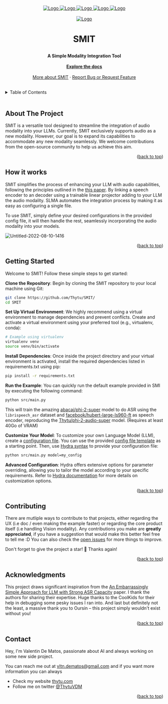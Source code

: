 <div id="top"></div>

<br />
<div align="center">

  
  <a href="https://github.com/Thytu/SMIT/graphs/contributors">
    <img src="https://img.shields.io/github/contributors/Thytu/SMIT.svg?style=for-the-badge&color=blue" alt="Logo">
  </a>
  <a href="https://github.com/Thytu/SMIT/network/members">
    <img src="https://img.shields.io/github/forks/Thytu/SMIT.svg?style=for-the-badge&color=blue" alt="Logo">
  </a>
  <a href="https://github.com/Thytu/SMIT/stargazers">
    <img src="https://img.shields.io/github/stars/Thytu/SMIT.svg?style=for-the-badge&color=yellow" alt="Logo">
  </a>
  <a href="https://github.com/Thytu/SMIT/issues">
    <img src="https://img.shields.io/github/issues/Thytu/SMIT.svg?style=for-the-badge&" alt="Logo">
  </a>
  <a href="https://github.com/Thytu/SMIT/pulls">
    <img src="https://img.shields.io/github/issues-pr/Thytu/SMIT.svg?style=for-the-badge" alt="Logo">
  </a>

  <br/>
  <br/>
  
  <a href="https://github.com/Thytu/SMIT/network/members">
    <img src="https://repository-images.githubusercontent.com/763042457/1d2a98b1-5e63-4416-9da2-6b432fcb0726" alt="Logo">
  </a>

  <h3 align="center" style="font-size: 200%">SMIT</h3>

  <p align="center">
    <b> A Simple Modality Integration Tool </b>
    <br />
    <br />
    <a href="#getting-started"><strong>Explore the docs</strong></a>
    <br />
    <br />
    <a href="#about-the-project">More about SMIT</a>
    · <a href="https://github.com/Thytu/SMIT/issues">Report Bug or Request Feature</a>
  </p>
</div>

<br/>

<details>
  <summary>Table of Contents</summary>
  <ol>
    <li><a href="#about-the-project">About The Project</a></li>
    <li><a href="#how-it-works">How it works</a></li>
    <li><a href="#getting-started">Getting Started</a></li>
    <li><a href="#contributing">Contributing</a></li>
    <li><a href="#acknowledgments">Acknowledgments</a></li>
    <li><a href="#contact">Contact</a></li>
  </ol>
</details>

<br/>


## About The Project

SMIT is a versatile tool designed to streamline the integration of audio modality into your LLMs. Currently, SMIT exclusively supports audio as a new modality. However, our goal is to expand its capabilities to accommodate any new modality seamlessly. We welcome contributions from the open-source community to help us achieve this aim.


<p align="right">(<a href="#top">back to top</a>)</p>


## How it works

SMIT simplifies the process of enhancing your LLM with audio capabilities, following the principles outlined in the [this paper](https://arxiv.org/abs/2402.08846). By linking a speech encoder to an decoder using a trainable linear projector adding to your LLM the audio modality. SLMA automates the integration process by making it as easy as configuring a single file.

To use SMIT, simply define your desired configurations in the provided config file, it will then handle the rest, seamlessly incorporating the audio modality into your models.

![Untitled-2022-08-10-1416](https://github.com/Thytu/SMIT/assets/43698357/7a4843d8-d283-4d3b-ab7f-1f4ba0199e4b)

<p align="right">(<a href="#top">back to top</a>)</p>


## Getting Started

Welcome to SMIT! Follow these simple steps to get started:

**Clone the Repository**: Begin by cloning the SMIT repository to your local machine using Git:
```sh
git clone https://github.com/Thytu/SMIT/
cd SMIT
```

**Set Up Virtual Environment**: We highly recommend using a virtual environment to manage dependencies and prevent conflicts. Create and activate a virtual environment using your preferred tool (e.g., virtualenv, conda):
```sh
# Example using virtualenv
virtualenv venv
source venv/bin/activate
```

**Install Dependencies**: Once inside the project directory and your virtual environment is activated, install the required dependencies listed in requirements.txt using pip:

```sh
pip install -r requirements.txt
```

**Run the Example**: You can quickly run the default example provided in SMI by executing the following command:

```sh
python src/main.py
```

This will train the amazing [abacaj/phi-2-super](https://huggingface.co/abacaj/phi-2-super/tree/main) model to do ASR using the `librispeech_asr` dataset and [facebook/hubert-large-ls960-ft](https://huggingface.co/facebook/hubert-large-ls960-ft) as speech encoder, reproducing the [Thytu/phi-2-audio-super](https://huggingface.co/Thytu/phi-2-audio-super/tree/main) model. (Requires at least 40Go of VRAM)

**Customize Your Model**: To customize your own Language Model (LLM), create a [configuration file](docs/config-file.md). You can use the provided [config file template](config/default.yaml) as a starting point. Then, use [Hydra syntax](https://hydra.cc/docs/advanced/override_grammar/basic/) to provide your configuration file:

```sh
python src/main.py model=my_config
```

**Advanced Configuration**: Hydra offers extensive options for parameter overriding, allowing you to tailor the model according to your specific requirements. Refer to [Hydra documentation](https://hydra.cc/docs/intro/) for more details on customization options.


<p align="right">(<a href="#top">back to top</a>)</p>

## Contributing

There are mutliple ways to contribute to that projects, either regarding the UX (i.e doc / even making the example faster) or regarding the core product itself (i.e handling Vision modality).
Any contributions you make are **greatly appreciated**, if you have a suggestion that would make this better feel free to tell me :D You can also check the [open issues](https://github.com/Thytu/SMIT/issues) for more things to improve.

Don't forget to give the project a star! 🌟 Thanks again!

<p align="right">(<a href="#top">back to top</a>)</p>

## Acknowledgments

This project draws significant inspiration from the [An Embarrassingly Simple Approach for LLM with Strong ASR Capacity](https://arxiv.org/pdf/2402.08846.pdf) paper. I thank the authors for sharing their expertise. Huge thanks to the CoolKids for their  help in debugging some pesky issues I ran into. And last but definitely not the least, a massive thank you to Oursin – this project simply wouldn't exist without you!

<p align="right">(<a href="#top">back to top</a>)</p>


## Contact

Hey, I'm Valentin De Matos, passionate about AI and always working on some new side project.

You can reach me out at vltn.dematos@gmail.com and if you want more information you can always
- Check my website [thytu.com](https://thytu.com/)
- Follow me on twitter [@ThytuVDM](https://twitter.com/ThytuVDM)

<p align="right">(<a href="#top">back to top</a>)</p>


<!-- MARKDOWN LINKS & IMAGES -->
[issues]: https://img.shields.io/github/issues/Thytu/SMIT
